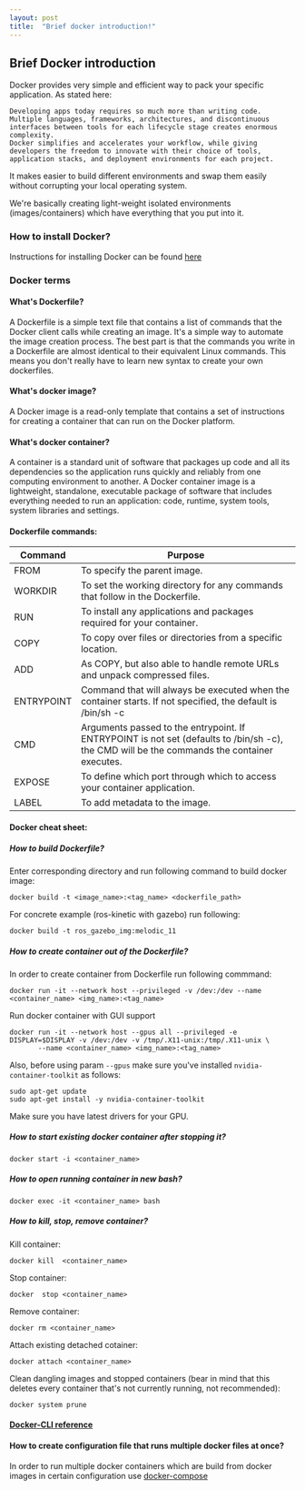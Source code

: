 ```yaml
---
layout: post
title:  "Brief docker introduction!"
---
```



## Brief Docker introduction 

Docker provides very simple and efficient way to pack your specific application. As stated here: 
```
Developing apps today requires so much more than writing code. Multiple languages, frameworks, architectures, and discontinuous interfaces between tools for each lifecycle stage creates enormous complexity. 
Docker simplifies and accelerates your workflow, while giving developers the freedom to innovate with their choice of tools, application stacks, and deployment environments for each project.
```

It makes easier to build different environments and swap them easily without corrupting your local operating system. 

We're basically creating light-weight isolated environments (images/containers) which have everything that you put into it.

### How to install Docker? 

Instructions for installing Docker can be found [here](https://docs.docker.com/engine/install/ubuntu/)

### Docker terms

#### What's Dockerfile? 

A Dockerfile is a simple text file that contains a list of commands that the Docker client calls while creating an image. It's a simple way to automate the image creation process. The best part is that the commands you write in a Dockerfile are almost identical to their equivalent Linux commands. This means you don't really have to learn new syntax to create your own dockerfiles.

#### What's docker image? 

A Docker image is a read-only template that contains a set of instructions for creating a container that can run on the Docker platform.

#### What's docker container? 

A container is a standard unit of software that packages up code and all its dependencies so the application runs quickly and reliably from one computing environment to another. A Docker container image is a lightweight, standalone, executable package of software that includes everything needed to run an application: code, runtime, system tools, system libraries and settings.


#### Dockerfile commands: 

| Command    | Purpose                                                                                                                                       |
|------------|-----------------------------------------------------------------------------------------------------------------------------------------------|
| FROM       | To specify the parent image.                                                                                                                  |
| WORKDIR    | To set the working directory for any commands that follow in the Dockerfile.                                                                  |
| RUN        | To install any applications and packages required for your container.                                                                         |
| COPY       | To copy over files or directories from a specific location.                                                                                   |
| ADD        | As COPY, but also able to handle remote URLs and unpack compressed files.                                                                     |
| ENTRYPOINT | Command that will always be executed when the container starts. If not specified, the default is /bin/sh -c                                   |
| CMD        | Arguments passed to the  entrypoint. If ENTRYPOINT is not set (defaults to /bin/sh -c), the CMD  will be the commands the container executes. |
| EXPOSE     | To define which port through which to access your container application.                                                                      |
| LABEL      | To add metadata to the image.    

#### Docker cheat sheet: 

##### How to build Dockerfile? 

Enter corresponding directory and run following command to build docker image: 
```
docker build -t <image_name>:<tag_name> <dockerfile_path> 
```

For concrete example (ros-kinetic with gazebo) run following: 
```
docker build -t ros_gazebo_img:melodic_11
```

##### How to create container out of the Dockerfile? 

In order to create container from Dockerfile run following commmand:
```
docker run -it --network host --privileged -v /dev:/dev --name <container_name> <img_name>:<tag_name> 
```

Run docker container with GUI support 
```
docker run -it --network host --gpus all --privileged -e DISPLAY=$DISPLAY -v /dev:/dev -v /tmp/.X11-unix:/tmp/.X11-unix \
       --name <container_name> <img_name>:<tag_name> 
```
Also, before using param `--gpus` make sure you've installed `nvidia-container-toolkit` as follows: 

```
sudo apt-get update
sudo apt-get install -y nvidia-container-toolkit
```
Make sure you have latest drivers for your GPU. 

##### How to start existing docker container after stopping it? 
```
docker start -i <container_name> 
```

##### How to open running container in new bash? 
```
docker exec -it <container_name> bash 
```

##### How to kill, stop, remove container? 

Kill container: 
```
docker kill  <container_name> 
```

Stop container: 
```
docker  stop <container_name> 
```

Remove container: 
```
docker rm <container_name> 
```

Attach existing detached cotainer: 
```
docker attach <container_name> 
```

Clean dangling images and stopped containers (bear in mind that this deletes 
every container that's not currently running, not recommended): 
```
docker system prune 
```

#### [Docker-CLI reference](https://docs.docker.com/engine/reference/commandline/build/)

#### How to create configuration file that runs multiple docker files at once? 

In order to run multiple docker containers which are build from docker images in certain configuration 
use [docker-compose](https://docs.docker.com/compose/) 


